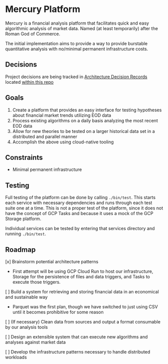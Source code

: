 # Mercury Platform

Mercury is a financial analysis platform that facilitates quick and easy algorithmic analysis of market data. Named (at least temporarily) after the Roman God of Commerce.

The initial implementation aims to provide a way to provide burstable quantitative analysis with no/minimal permanent infrastructure costs.

## Decisions

Project decisions are being tracked in [Architecture Decision Records](https://adr.github.io/) located [within this repo](doc/adr/)

## Goals
1. Create a platform that provides an easy interface for testing hypotheses about financial market trends utilizing EOD data
1. Process existing algorithms on a daily basis analyzing the most recent EOD data
1. Allow for new theories to be tested on a larger historical data set in a distributed and parallel manner
1. Accomplish the above using cloud-native tooling

## Constraints
- Minimal permanent infrastructure

## Testing
Full testing of the platform can be done by calling `./bin/test`. This starts each service with necessary dependencies and runs through each test suite one at a time. This is not a proper test of the platform, since it does not have the concept of GCP Tasks and because it uses a mock of the GCP Storage platform.

Individual services can be tested by entering that services directory and running `./bin/test`. 

## Roadmap
[x] Brainstorm potential architecture patterns

- First attempt will be using GCP Cloud Run to host our infrastructure, Storage for the persistence of files and data triggers, and Tasks to execute those triggers.

[ ] Build a system for retrieving and storing financial data in an economical and sustainable way

- Parquet was the first plan, though we have switched to just using CSV until it becomes prohibitive for some reason

[ ] (If necessary) Clean data from sources and output a format consumable by our analysis tools

[ ] Design an extensible system that can execute new algorithms and analyses against market data

[ ] Develop the infrastructure patterns necessary to handle distributed workloads

